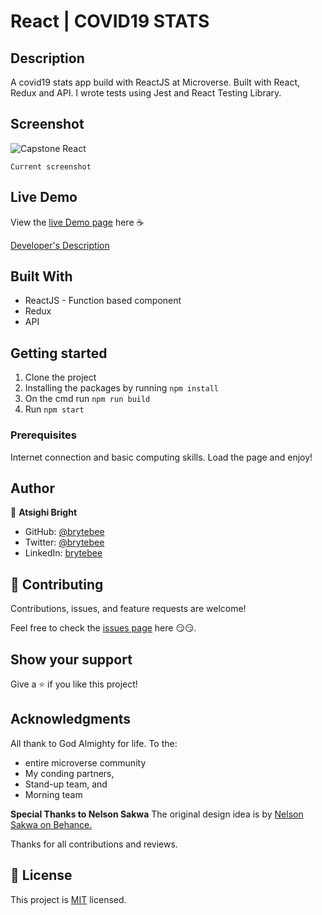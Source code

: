# React | COVID19 STATS

## Description

A covid19 stats app build with ReactJS at Microverse. Built with React, Redux and API. I wrote tests using Jest and React Testing Library.

## Screenshot

![Capstone React](https://user-images.githubusercontent.com/27709832/157883026-89e3ecca-f26d-46c6-9917-2dc1dc072316.png)

`Current screenshot`

## Live Demo

View the [live Demo page](https://capstone-react-brytebee.herokuapp.com/) here ☕

[Developer's Description](https://drive.google.com/file/d/18rkjca1hhUgLte_w8rFbBn1GGae5gasu/view?usp=sharing)

## Built With

- ReactJS - Function based component
- Redux
- API

## Getting started

1. Clone the project
2. Installing the packages by running `npm install`
3. On the cmd run `npm run build`
4. Run `npm start`

### Prerequisites

Internet connection and basic computing skills.
Load the page and enjoy!

## Author

👤 **Atsighi Bright**

- GitHub: [@brytebee](https://github.com/brytebee)
- Twitter: [@brytebee](https://twitter.com/brytebee)
- LinkedIn: [brytebee](https://www.linkedin.com/in/brytebee/)

## 🤝 Contributing

Contributions, issues, and feature requests are welcome!

Feel free to check the [issues page](https://github.com/brytebee/Capstone-react/issues) here 😏😏.

## Show your support

Give a ⭐️ if you like this project!

## Acknowledgments

All thank to God Almighty for life.
To the:

- entire microverse community
- My conding partners,
- Stand-up team, and
- Morning team

**Special Thanks to Nelson Sakwa**
The original design idea is by [Nelson Sakwa on Behance.](https://www.behance.net/sakwadesignstudio)

Thanks for all contributions and reviews.

## 📝 License

This project is [MIT](./MIT.md) licensed.
